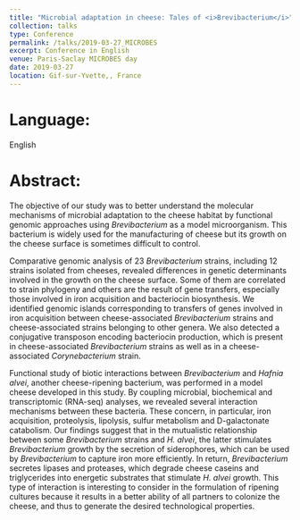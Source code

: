 ```yaml
---
title: "Microbial adaptation in cheese: Tales of <i>Brevibacterium</i>"
collection: talks
type: Conference
permalink: /talks/2019-03-27_MICROBES
excerpt: Conference in English
venue: Paris-Saclay MICROBES day
date: 2019-03-27
location: Gif-sur-Yvette,, France
---
```


# Language: 
English

# Abstract:
The objective of our study was to better understand the molecular mechanisms of microbial adaptation to the cheese habitat by functional genomic approaches using *Brevibacterium* as a model microorganism. This bacterium is widely used for the manufacturing of cheese but its growth on the cheese surface is sometimes difficult to control.

Comparative genomic analysis of 23 *Brevibacterium* strains, including 12 strains isolated from cheeses, revealed differences in genetic determinants involved in the growth on the cheese surface. Some of them are correlated to strain phylogeny and others are the result of gene transfers, especially those involved in iron acquisition and bacteriocin biosynthesis. We identified genomic islands corresponding to transfers of genes involved in iron acquisition between cheese-associated *Brevibacterium* strains and cheese-associated strains belonging to other genera. We also detected a conjugative transposon encoding bacteriocin production, which is present in cheese-associated *Brevibacterium* strains as well as in a cheese-associated *Corynebacterium* strain.

Functional study of biotic interactions between *Brevibacterium* and *Hafnia alvei*, another cheese-ripening bacterium, was performed in a model cheese developed in this study. By coupling microbial, biochemical and transcriptomic (RNA-seq) analyses, we revealed several interaction mechanisms between these bacteria. These concern, in particular, iron acquisition, proteolysis, lipolysis, sulfur metabolism and D-galactonate catabolism. Our findings suggest that in the mutualistic relationship between some *Brevibacterium* strains and *H. alvei*, the latter stimulates *Brevibacterium* growth by the secretion of siderophores, which can be used by *Brevibacterium* to capture iron more efficiently. In return, *Brevibacterium* secretes lipases and proteases, which degrade cheese caseins and triglycerides into energetic substrates that stimulate *H. alvei* growth. This type of interaction is interesting to consider in the formulation of ripening cultures because it results in a better ability of all partners to colonize the cheese, and thus to generate the desired technological properties.
